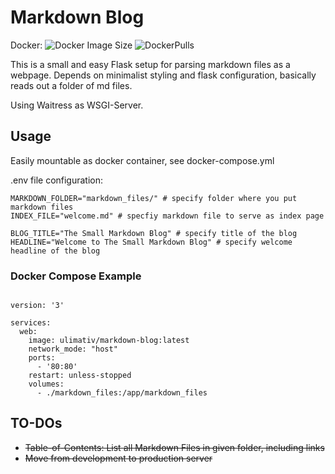 


# Markdown Blog
Docker: ![Docker Image Size](https://img.shields.io/docker/image-size/ulimativ/markdown-blog) ![DockerPulls](https://img.shields.io/docker/pulls/ulimativ/markdown-blog)


This is a small and easy Flask setup for parsing markdown files as a webpage.
Depends on minimalist styling and flask configuration, basically reads out a folder of md files.

Using Waitress as WSGI-Server.

## Usage

Easily mountable as docker container, see docker-compose.yml

.env file configuration:

```
MARKDOWN_FOLDER="markdown_files/" # specify folder where you put markdown files
INDEX_FILE="welcome.md" # specfiy markdown file to serve as index page

BLOG_TITLE="The Small Markdown Blog" # specify title of the blog
HEADLINE="Welcome to The Small Markdown Blog" # specify welcome headline of the blog
```

### Docker Compose Example 

```

version: '3'

services:
  web:
    image: ulimativ/markdown-blog:latest
    network_mode: "host"
    ports:
      - '80:80'
    restart: unless-stopped
    volumes:
      - ./markdown_files:/app/markdown_files
```

## TO-DOs

* ~~Table-of-Contents: List all Markdown Files in given folder, including links~~
* ~~Move from development to production server~~
